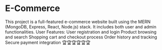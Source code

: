 # E-Commerce
This project is a full-featured e-commerce website built using the MERN (MongoDB, Express, React, Node.js) stack. It includes both user and admin functionalities. User Features: User registration and login Product browsing and search Shopping cart and checkout process Order history and tracking Secure payment integration
🏆🏆🏆🏆🏆🏆
